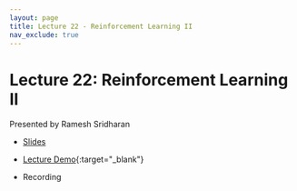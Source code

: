 ```yaml
---
layout: page
title: Lecture 22 - Reinforcement Learning II
nav_exclude: true
---
```


# Lecture 22: Reinforcement Learning II

Presented by Ramesh Sridharan

- [Slides](https://docs.google.com/presentation/d/1F9oNb6191YgcO1wY1CmMxeMaryFey_eVe1mGKszdC50/edit?usp=sharing)

- [Lecture Demo](https://data102.datahub.berkeley.edu/hub/user-redirect/git-pull?repo=https%3A%2F%2Fgithub.com%2Fds-102%2Ffa23-materials&urlpath=tree%2Ffa23-materials%2Flecture%2Flecture22%2Fvalue_iteration.ipynb&branch=main){:target="_blank"}

- Recording
